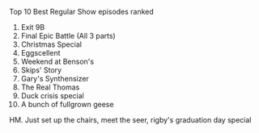 Top 10 Best Regular Show episodes ranked
1. Exit 9B
2. Final Epic Battle (All 3 parts)
3. Christmas Special
4. Eggscellent
5. Weekend at Benson's
6. Skips' Story
7. Gary's Synthensizer
8. The Real Thomas
9. Duck crisis special
10. A bunch of fullgrown geese

HM. Just set up the chairs, meet the seer, rigby's graduation day special
